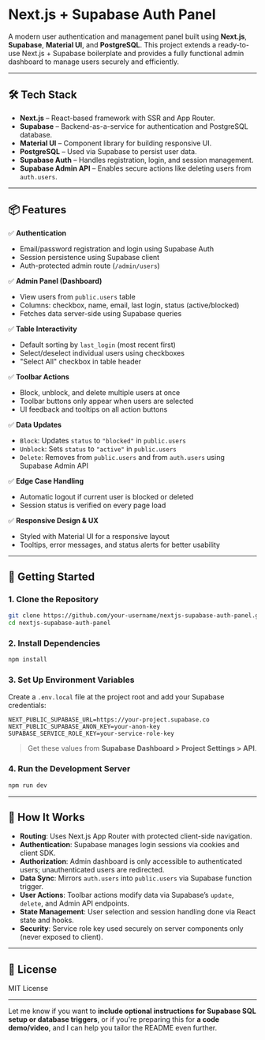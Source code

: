# Next.js + Supabase Auth Panel

A modern user authentication and management panel built using **Next.js**, **Supabase**, **Material UI**, and **PostgreSQL**. This project extends a ready-to-use Next.js + Supabase boilerplate and provides a fully functional admin dashboard to manage users securely and efficiently.

---

## 🛠 Tech Stack

* **Next.js** – React-based framework with SSR and App Router.
* **Supabase** – Backend-as-a-service for authentication and PostgreSQL database.
* **Material UI** – Component library for building responsive UI.
* **PostgreSQL** – Used via Supabase to persist user data.
* **Supabase Auth** – Handles registration, login, and session management.
* **Supabase Admin API** – Enables secure actions like deleting users from `auth.users`.

---

## 📦 Features

✅ **Authentication**

* Email/password registration and login using Supabase Auth
* Session persistence using Supabase client
* Auth-protected admin route (`/admin/users`)

✅ **Admin Panel (Dashboard)**

* View users from `public.users` table
* Columns: checkbox, name, email, last login, status (active/blocked)
* Fetches data server-side using Supabase queries

✅ **Table Interactivity**

* Default sorting by `last_login` (most recent first)
* Select/deselect individual users using checkboxes
* "Select All" checkbox in table header

✅ **Toolbar Actions**

* Block, unblock, and delete multiple users at once
* Toolbar buttons only appear when users are selected
* UI feedback and tooltips on all action buttons

✅ **Data Updates**

* `Block`: Updates `status` to `"blocked"` in `public.users`
* `Unblock`: Sets `status` to `"active"` in `public.users`
* `Delete`: Removes from `public.users` and from `auth.users` using Supabase Admin API

✅ **Edge Case Handling**

* Automatic logout if current user is blocked or deleted
* Session status is verified on every page load

✅ **Responsive Design & UX**

* Styled with Material UI for a responsive layout
* Tooltips, error messages, and status alerts for better usability

---

## 🚀 Getting Started

### 1. Clone the Repository

```bash
git clone https://github.com/your-username/nextjs-supabase-auth-panel.git
cd nextjs-supabase-auth-panel
```

### 2. Install Dependencies

```bash
npm install
```

### 3. Set Up Environment Variables

Create a `.env.local` file at the project root and add your Supabase credentials:

```env
NEXT_PUBLIC_SUPABASE_URL=https://your-project.supabase.co
NEXT_PUBLIC_SUPABASE_ANON_KEY=your-anon-key
SUPABASE_SERVICE_ROLE_KEY=your-service-role-key
```

> Get these values from **Supabase Dashboard > Project Settings > API**.

### 4. Run the Development Server

```bash
npm run dev
```

---

## 🧠 How It Works

* **Routing**: Uses Next.js App Router with protected client-side navigation.
* **Authentication**: Supabase manages login sessions via cookies and client SDK.
* **Authorization**: Admin dashboard is only accessible to authenticated users; unauthenticated users are redirected.
* **Data Sync**: Mirrors `auth.users` into `public.users` via Supabase function trigger.
* **User Actions**: Toolbar actions modify data via Supabase’s `update`, `delete`, and Admin API endpoints.
* **State Management**: User selection and session handling done via React state and hooks.
* **Security**: Service role key used securely on server components only (never exposed to client).

---

## 📝 License

MIT License

---

Let me know if you want to **include optional instructions for Supabase SQL setup or database triggers**, or if you're preparing this for **a code demo/video**, and I can help you tailor the README even further.
